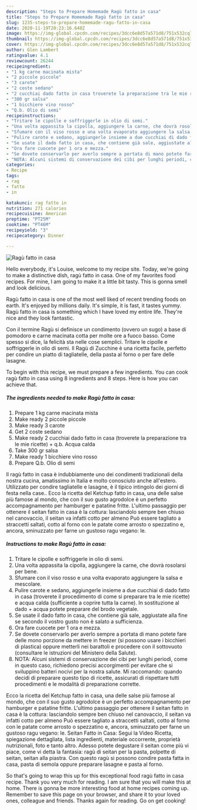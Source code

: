 ```yaml
---
description: "Steps to Prepare Homemade Ragù fatto in casa"
title: "Steps to Prepare Homemade Ragù fatto in casa"
slug: 1235-steps-to-prepare-homemade-ragu-fatto-in-casa
date: 2020-11-19T20:23:16.648Z
image: https://img-global.cpcdn.com/recipes/3dcc6e8d57a571d8/751x532cq70/ragu-fatto-in-casa-recipe-main-photo.jpg
thumbnail: https://img-global.cpcdn.com/recipes/3dcc6e8d57a571d8/751x532cq70/ragu-fatto-in-casa-recipe-main-photo.jpg
cover: https://img-global.cpcdn.com/recipes/3dcc6e8d57a571d8/751x532cq70/ragu-fatto-in-casa-recipe-main-photo.jpg
author: Glen Lambert
ratingvalue: 4.1
reviewcount: 26244
recipeingredient:
- "1 kg carne macinata mista"
- "2 piccole piccole"
- "3 carote"
- "2 coste sedano"
- "2 cucchiai dado fatto in casa troverete la preparazione tra le mie ricette  qb Acqua calda"
- "300 gr salsa"
- "1 bicchiere vino rosso"
- "Q.b. Olio di semi"
recipeinstructions:
- "Tritare le cipolle e soffriggerle in olio di semi."
- "Una volta appassita la cipolla, aggiungere la carne, che dovrà rosolarsi per bene."
- "Sfumare con il viso rosso e una volta evaporato aggiungere la salsa e mescolare."
- "Pulire carote e sedano, aggiungerle insieme a due cucchiai di dado fatto in casa (troverete il procedimento di come si preparare tra le mie ricette) e acqua calda (sufficiente a coprire tutta la carne). In sostituzione al dado + acqua potete preparare del brodo vegetale."
- "Se usate il dado fatto in casa, che contiene già sale, aggiustate alla fine se secondo il vostro gusto non è salato a sufficienza."
- "Ora fare cuocete per 1 ora e mezza."
- "Se dovete conservarlo per averlo sempre a portata di mano potete fare delle mono porzione da mettere in freezer (si possono usare i bicchieri di plastica) oppure metterli nei barattoli e procedere con il sottovuoto (consultare le istruzioni del Ministero della Salute)."
- "NOTA: Alcuni sistemi di conservazione dei cibi per lunghi periodi, come in questo caso, richiedono precisi accorgimenti per evitare che si sviluppino batteri nocivi per la nostra salute. Mi raccomando: quando decidi di preparare questo tipo di ricette, assicurati di rispettare tutti procedimenti e le modalità di preparazione corrette."
categories:
- Recipe
tags:
- rag
- fatto
- in

katakunci: rag fatto in 
nutrition: 271 calories
recipecuisine: American
preptime: "PT25M"
cooktime: "PT46M"
recipeyield: "3"
recipecategory: Dinner

---
```



![Ragù fatto in casa](https://img-global.cpcdn.com/recipes/3dcc6e8d57a571d8/751x532cq70/ragu-fatto-in-casa-recipe-main-photo.jpg)

Hello everybody, it's Louise, welcome to my recipe site. Today, we're going to make a distinctive dish, ragù fatto in casa. One of my favorites food recipes. For mine, I am going to make it a little bit tasty. This is gonna smell and look delicious.

Ragù fatto in casa is one of the most well liked of recent trending foods on earth. It's enjoyed by millions daily. It's simple, it is fast, it tastes yummy. Ragù fatto in casa is something which I have loved my entire life. They're nice and they look fantastic.

Con il termine Ragù si definisce un condimento (ovvero un sugo) a base di pomodoro e carne macinata cotta per molte ore a fuoco basso. Come spesso si dice, la felicità sta nelle cose semplici. Tritare le cipolle e soffriggerle in olio di semi. Il Ragù di Zucchine è una ricetta facile, perfetto per condire un piatto di tagliatelle, della pasta al forno o per fare delle lasagne.


To begin with this recipe, we must prepare a few ingredients. You can cook ragù fatto in casa using 8 ingredients and 8 steps. Here is how you can achieve that.

<!--inarticleads1-->

##### The ingredients needed to make Ragù fatto in casa:

1. Prepare 1 kg carne macinata mista
1. Make ready 2 piccole piccole
1. Make ready 3 carote
1. Get 2 coste sedano
1. Make ready 2 cucchiai dado fatto in casa (troverete la preparazione tra le mie ricette) + q.b. Acqua calda
1. Take 300 gr salsa
1. Make ready 1 bicchiere vino rosso
1. Prepare Q.b. Olio di semi


Il ragù fatto in casa è indubbiamente uno dei condimenti tradizionali della nostra cucina, amatissimo in Italia e molto conosciuto anche all&#39;estero. Utilizzato per condire tagliatelle e lasagne, è il tipico intingolo dei giorni di festa nella case.. Ecco la ricetta del Ketchup fatto in casa, una delle salse più famose al mondo, che con il suo gusto agrodolce è un perfetto accompagnamento per hamburger e patatine fritte. L&#39;ultimo passaggio per ottenere il seitan fatto in casa è la cottura: lasciandolo sempre ben chiuso nel canovaccio, il seitan va infatti cotto per almeno Può essere tagliato a straccetti saltati, cotto al forno con le patate come arrosto o spezzatino e, ancora, sminuzzato per farne un gustoso ragu vegano: le. 

<!--inarticleads2-->

##### Instructions to make Ragù fatto in casa:

1. Tritare le cipolle e soffriggerle in olio di semi.
1. Una volta appassita la cipolla, aggiungere la carne, che dovrà rosolarsi per bene.
1. Sfumare con il viso rosso e una volta evaporato aggiungere la salsa e mescolare.
1. Pulire carote e sedano, aggiungerle insieme a due cucchiai di dado fatto in casa (troverete il procedimento di come si preparare tra le mie ricette) e acqua calda (sufficiente a coprire tutta la carne). In sostituzione al dado + acqua potete preparare del brodo vegetale.
1. Se usate il dado fatto in casa, che contiene già sale, aggiustate alla fine se secondo il vostro gusto non è salato a sufficienza.
1. Ora fare cuocete per 1 ora e mezza.
1. Se dovete conservarlo per averlo sempre a portata di mano potete fare delle mono porzione da mettere in freezer (si possono usare i bicchieri di plastica) oppure metterli nei barattoli e procedere con il sottovuoto (consultare le istruzioni del Ministero della Salute).
1. NOTA: Alcuni sistemi di conservazione dei cibi per lunghi periodi, come in questo caso, richiedono precisi accorgimenti per evitare che si sviluppino batteri nocivi per la nostra salute. Mi raccomando: quando decidi di preparare questo tipo di ricette, assicurati di rispettare tutti procedimenti e le modalità di preparazione corrette.


Ecco la ricetta del Ketchup fatto in casa, una delle salse più famose al mondo, che con il suo gusto agrodolce è un perfetto accompagnamento per hamburger e patatine fritte. L&#39;ultimo passaggio per ottenere il seitan fatto in casa è la cottura: lasciandolo sempre ben chiuso nel canovaccio, il seitan va infatti cotto per almeno Può essere tagliato a straccetti saltati, cotto al forno con le patate come arrosto o spezzatino e, ancora, sminuzzato per farne un gustoso ragu vegano: le. Seitan Fatto in Casa: Segui la Video Ricetta, spiegazione dettagliata, lista ingredienti, materiale occorrente, proprietà nutrizionali, foto e tanto altro. Adesso potete degustare il seitan come più vi piace, come vi detta la fantasia: ragù di seitan per la pasta, polpette di seitan, seitan alla piastra. Con questo ragù si possono condire pasta fatta in casa, pasta di semola oppure preparare lasagne e pasta al forno. 

So that's going to wrap this up for this exceptional food ragù fatto in casa recipe. Thank you very much for reading. I am sure that you will make this at home. There is gonna be more interesting food at home recipes coming up. Remember to save this page on your browser, and share it to your loved ones, colleague and friends. Thanks again for reading. Go on get cooking!
